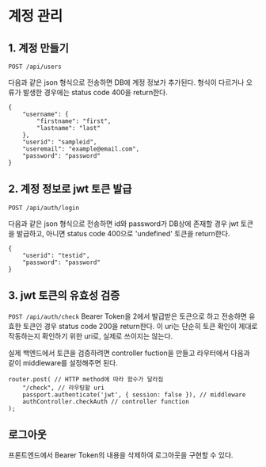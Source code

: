계정 관리
=======

## 1. 계정 만들기

`POST /api/users`

다음과 같은 json 형식으로 전송하면 DB에 계정 정보가 추가된다.
형식이 다르거나 오류가 발생한 경우에는 status code 400을 return한다.

```
{
    "username": {
        "firstname": "first",
        "lastname": "last"
    },
    "userid": "sampleid",
    "useremail": "example@email.com",
    "password": "password"
}
```

## 2. 계정 정보로 jwt 토큰 발급

`POST /api/auth/login`

다음과 같은 json 형식으로 전송하면 id와 password가 DB상에 존재할 경우 jwt 토큰을 발급하고, 아니면 status code 400으로 'undefined' 토큰을 return한다. 

```
{
    "userid": "testid",
    "password": "password"
}
```

## 3. jwt 토큰의 유효성 검증

`POST /api/auth/check`
Bearer Token을 2에서 발급받은 토큰으로 하고 전송하면 유효한 토큰인 경우 status code 200을 return한다. 이 uri는 단순히 토큰 확인이 제대로 작동하는지 확인하기 위한 uri로, 실제로 쓰이지는 않는다.

실제 백엔드에서 토큰을 검증하려면 controller fuction을 만들고 라우터에서 다음과 같이 middleware를 설정해주면 된다.

```
router.post( // HTTP method에 따라 함수가 달라짐
    "/check", // 라우팅할 uri
    passport.authenticate('jwt', { session: false }), // middleware
    authController.checkAuth // controller function
);
```

## 로그아웃

프론트엔드에서 Bearer Token의 내용을 삭제하여 로그아웃을 구현할 수 있다.